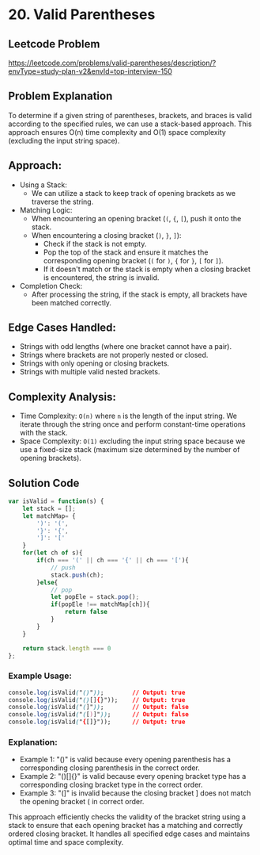 # 20. Valid Parentheses

## Leetcode Problem 
https://leetcode.com/problems/valid-parentheses/description/?envType=study-plan-v2&envId=top-interview-150

## Problem Explanation
To determine if a given string of parentheses, brackets, and braces is valid according to the specified rules, we can use a stack-based approach. This approach ensures O(n) time complexity and O(1) space complexity (excluding the input string space).

## Approach:
- Using a Stack:
  - We can utilize a stack to keep track of opening brackets as we traverse the string.
- Matching Logic:
  - When encountering an opening bracket (`(`, `{`, `[`), push it onto the stack.
  - When encountering a closing bracket (`)`, `}`, `]`):
    - Check if the stack is not empty.
    - Pop the top of the stack and ensure it matches the corresponding opening bracket (`(` for `)`, `{` for `}`, `[` for `]`).
    - If it doesn't match or the stack is empty when a closing bracket is encountered, the string is invalid.
- Completion Check:
  - After processing the string, if the stack is empty, all brackets have been matched correctly.

## Edge Cases Handled:
- Strings with odd lengths (where one bracket cannot have a pair).
- Strings where brackets are not properly nested or closed.
- Strings with only opening or closing brackets.
- Strings with multiple valid nested brackets.

## Complexity Analysis:
- Time Complexity: `O(n)` where `n` is the length of the input string. We iterate through the string once and perform constant-time operations with the stack.
- Space Complexity: `O(1)` excluding the input string space because we use a fixed-size stack (maximum size determined by the number of opening brackets).

## Solution Code
```javascript
var isValid = function(s) {
    let stack = [];
    let matchMap= {
        ')': '(',
        '}': '{',
        ']': '['
    }
    for(let ch of s){
        if(ch === '(' || ch === '{' || ch === '['){
            // push
            stack.push(ch);
        }else{
            // pop
            let popEle = stack.pop();
            if(popEle !== matchMap[ch]){
                return false
            }
        }
    }

    return stack.length === 0
};
```
### Example Usage:
```css
console.log(isValid("()"));        // Output: true
console.log(isValid("()[]{}"));    // Output: true
console.log(isValid("(]"));        // Output: false
console.log(isValid("([)]"));      // Output: false
console.log(isValid("{[]}"));      // Output: true
```
### Explanation:
- Example 1: "()" is valid because every opening parenthesis has a corresponding closing parenthesis in the correct order.
- Example 2: "()[]{}" is valid because every opening bracket type has a corresponding closing bracket type in the correct order.
- Example 3: "(]" is invalid because the closing bracket ] does not match the opening bracket ( in correct order.

This approach efficiently checks the validity of the bracket string using a stack to ensure that each opening bracket has a matching and correctly ordered closing bracket. It handles all specified edge cases and maintains optimal time and space complexity.
